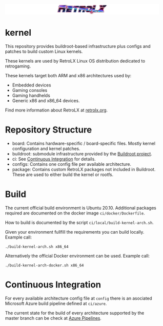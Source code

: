 ![RetroLX](retrolx-logo.png)

# kernel

This repository provides buildroot-based infrastructure plus configs and patches to build custom Linux kernels.

These kernels are used by RetroLX Linux OS distribution dedicated to retrogaming. 

These kernels target both ARM and x86 architectures used by:
- Embedded devices
- Gaming consoles
- Gaming handhelds
- Generic x86 and x86_64 devices.

Find more information about RetroLX at [retrolx.org](https://retrolx.org).

# Repository Structure
- board: Contains hardware-specific / board-specific files. Mostly kernel configuration and kernel patches.
- buildroot: submodule infrastructure provided by the [Buildroot project](https://buildroot.org/).
- ci: See [Continuous Integration](#Continuous) for details.
- configs: Contains one config file per available architecture.
- package: Contains custom RetroLX packages not included in Buildroot. These are used to either build the kernel or rootfs.

# Build

The current official build environment is Ubuntu 20.10. Additional packages required are documented on the docker image ``ci/docker/Dockerfile``.

How to build is documented by the script ``ci/local/build-kernel-arch.sh``.

Given your environment fullfill the requirements you can build locally. Example call:
```
./build-kernel-arch.sh x86_64
```

Alternatively the official Docker environment can be used. Example call:
```
./build-kernel-arch-docker.sh x86_64
```
# Continuous Integration

For every available architecture config file at ``config`` there is an asociated Microsoft Azure build pipeline defined at ``ci/azure``.

The current state for the build of every architecture supported by the master branch can be check at [Azure Pipelines](https://dev.azure.com/retrolx/RetroLX%20kernels/_build?view=folders).